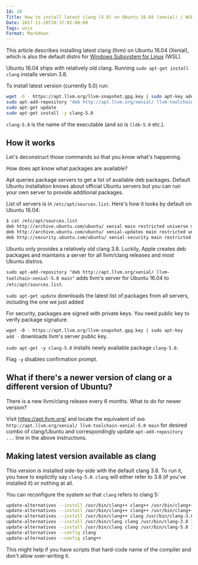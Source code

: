 ```yaml
---
Id: 20
Title: How to install latest clang (5.0) on Ubuntu 16.04 (xenial) / WSL
Date: 2017-11-20T20:37:02-08:00
Tags: unix
Format: Markdown
---
```


This article describes installing latest clang (llvm) on Ubuntu 16.04 (Xenial), which is also the default distro for [Windows Subsystem for Linux](https://msdn.microsoft.com/en-us/commandline/wsl/about) (WSL).

Ubuntu 16.04 ships with relatively old clang. Running `sudo apt-get install clang` installs version 3.8.

To install latest version (currently 5.0) run:

```bash
wget -O - https://apt.llvm.org/llvm-snapshot.gpg.key | sudo apt-key add -
sudo apt-add-repository "deb http://apt.llvm.org/xenial/ llvm-toolchain-xenial-5.0 main"
sudo apt-get update
sudo apt-get install -y clang-5.0
```

`clang-5.0` is the name of the executable (and so is `lldb-5.0` etc.).

## How it works

Let's deconstruct those commands so that you know what's happening.

How does apt know what packages are available?

Apt queries package servers to get a list of available deb packages. Default Ubuntu installation knows about official Ubuntu servers but you can run your own server to provide additional packages.

List of servers is in `/etc/apt/sources.list`. Here's how it looks by default on Ubuntu 16.04:

```bash
$ cat /etc/apt/sources.list
deb http://archive.ubuntu.com/ubuntu/ xenial main restricted universe multiverse
deb http://archive.ubuntu.com/ubuntu/ xenial-updates main restricted universe multiverse
deb http://security.ubuntu.com/ubuntu/ xenial-security main restricted universe multiverse
```

Ubuntu only provides a relatively old clang 3.8. Luckily, Apple creates deb packages and maintains a server for all llvm/clang releases and most Ubuntu distros.

`sudo apt-add-repository "deb http://apt.llvm.org/xenial/ llvm-toolchain-xenial-5.0 main"` adds llvm's server for Ubuntu 16.04 to `/etc/apt/sources.list`.

`sudo apt-get update` downloads the latest list of packages from all servers, including the one we just added

For security, packages are signed with private keys. You need public key to verify package signature.

`wget -O - https://apt.llvm.org/llvm-snapshot.gpg.key | sudo apt-key add -` downloads llvm's server public key.

`sudo apt-get -y clang-5.0` installs newly available package `clang-5.0`.

Flag `-y` disables confirmation prompt.

## What if there's a newer version of clang or a different version of Ubuntu?

There is a new llvm/clang release every 6 months. What to do for newer version?

Visit https://apt.llvm.org/ and locate the equivalent of `deb http://apt.llvm.org/xenial/ llvm-toolchain-xenial-5.0 main` for desired combo of clang/Ubuntu and correspondingly update `apt-add-repository ...` line in the above instructions.

## Making latest version available as clang

This version is installed side-by-side with the default clang 3.8. To run it, you have to explicitly say `clang-5.0`. `clang` will either refer to 3.8 (if you've installed it) or nothing at all.

You can reconfigure the system so that `clang` refers to clang 5:

```bash
update-alternatives --install /usr/bin/clang++ clang++ /usr/bin/clang++-3.8 100
update-alternatives --install /usr/bin/clang++ clang++ /usr/bin/clang++-5.0 1000
update-alternatives --install /usr/bin/clang++ clang /usr/bin/clang-3.8 100
update-alternatives --install /usr/bin/clang clang /usr/bin/clang-3.8 100
update-alternatives --install /usr/bin/clang clang /usr/bin/clang-5.0 1000
update-alternatives --config clang
update-alternatives --config clang++
```

This might help if you have scripts that hard-code name of the compiler and don't allow over-writing it.
